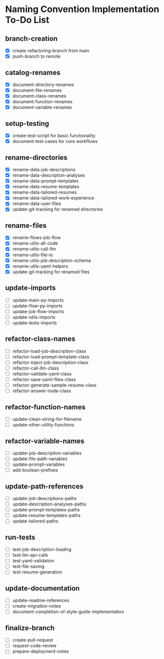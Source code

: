 # Naming Convention Implementation To-Do List

## branch-creation
- [X] create-refactoring-branch from main
- [X] push-branch to remote

## catalog-renames
- [X] document-directory-renames
- [X] document-file-renames
- [X] document-class-renames
- [X] document-function-renames
- [X] document-variable-renames

## setup-testing
- [X] create-test-script for basic functionality
- [X] document-test-cases for core workflows

## rename-directories
- [X] rename-data-job-descriptions
- [X] rename-data-description-analyses
- [X] rename-data-prompt-templates
- [X] rename-data-resume-templates
- [X] rename-data-tailored-resumes
- [X] rename-data-tailored-work-experience
- [X] rename-data-user-files
- [X] update-git-tracking for renamed directories

## rename-files
- [X] rename-flows-job-flow
- [X] rename-utils-all-code
- [X] rename-utils-call-llm
- [X] rename-utils-file-io
- [X] rename-utils-job-description-schema
- [X] rename-utils-yaml-helpers
- [X] update-git-tracking for renamed files

## update-imports
- [ ] update-main-py-imports
- [ ] update-flow-py-imports
- [ ] update-job-flow-imports
- [ ] update-utils-imports
- [ ] update-tests-imports

## refactor-class-names
- [ ] refactor-load-job-description-class
- [ ] refactor-load-prompt-template-class
- [ ] refactor-inject-job-description-class
- [ ] refactor-call-llm-class
- [ ] refactor-validate-yaml-class
- [ ] refactor-save-yaml-files-class
- [ ] refactor-generate-sample-resume-class
- [ ] refactor-answer-node-class

## refactor-function-names
- [ ] update-clean-string-for-filename
- [ ] update-other-utility-functions

## refactor-variable-names
- [ ] update-job-description-variables
- [ ] update-file-path-variables
- [ ] update-prompt-variables
- [ ] add-boolean-prefixes

## update-path-references
- [ ] update-job-descriptions-paths
- [ ] update-description-analyses-paths
- [ ] update-prompt-templates-paths
- [ ] update-resume-templates-paths
- [ ] update-tailored-paths

## run-tests
- [ ] test-job-description-loading
- [ ] test-llm-api-calls
- [ ] test-yaml-validation
- [ ] test-file-saving
- [ ] test-resume-generation

## update-documentation
- [ ] update-readme-references
- [ ] create-migration-notes
- [ ] document-completion-of-style-guide-implementation

## finalize-branch
- [ ] create-pull-request
- [ ] request-code-review
- [ ] prepare-deployment-notes
